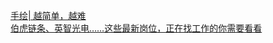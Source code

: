   
[手绘| 越简单，越难](http://www.dianyue.me/archives/798/z5td82rupopduyc7/)  
[伯虎链条、英智光电……这些最新岗位，正在找工作的你需要看看](http://www.dianyue.me/archives/338/gxl6zcly4kvtpl6j/)